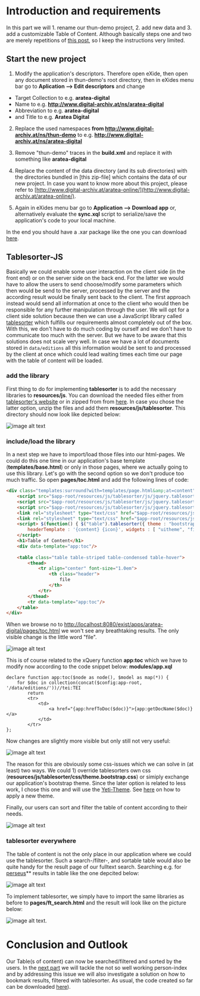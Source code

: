 # Introduction and requirements

In this part we will 1. rename our thun-demo project, 2. add new data and 3. add a customizable Table of Content. Although basically steps one and two are merely repetitions of [this post](../part-11-start-a-new-project/), so I keep the instructions very limited.

## Start the new project

1. Modify the application's descriptors. Therefore open eXide, then open any document stored in thun-demo's root directory, then in eXides menu bar go to **Aplication --> Edit descriptors** and change 

* Target Collection to e.g. **aratea-digital**
* Name to e.g. **http://www.digital-archiv.at/ns/aratea-digital**
* Abbreviation to e.g. **aratea-digital**
* and Title to e.g. **Aratea Digital**

2. Replace the used namespaces **from http://www.digital-archiv.at/ns/thun-demo** to e.g. **http://www.digital-archiv.at/ns/aratea-digital**

3. Remove "thun-demo" traces in the **build.xml** and replace it with something like **aratea-digital**

4. Replace the content of the data directory (and its sub directories) with the directories bundled in [this zip-file] which contains the data of our new project. In case you want to know more about this project, please refer to [http://www.digital-archiv.at/aratea-online/](http://www.digital-archiv.at/aratea-online/).

5. Again in eXides menu bar go to **Application --> Download app** or, alternatively evaluate the **sync.xql** script to serialize/save the application's code to your local machine. 

In the end you should have a .xar package like the one you can download [here](https://github.com/csae8092/posts/raw/master/pimp-de-web-app/downloads/part-1/aratea-digital-0.1.xar).

## Tablesorter-JS

Basically we could enable some user interaction on the client side (in the front end) or on the server side on the back end. For the latter we would have to allow the users to send choose/modify some parameters which then would be send to the server, processed by the server and the according result would be finally sent back to the client. The first approach instead would send all information at once to the client who would then be responsible for any further manipulation through the user. 
We will opt for a client side solution because then we can use a JavaScript library called [tablesorter](http://tablesorter.com/docs/) which fulfills our requirements almost completely out of the box. With this, we don't have to do much coding by ourself and we don't have to communicate too much with the server.
But we have to be aware that this solutions does not scale very well. In case we have a lot of documents stored in `data/editions` all this information would be sent to and processed by the client at once which could lead waiting times each time our page with the table of content will be loaded. 

### add the library

First thing to do for implementing **tablesorter** is to add the necessary libraries to **resources/js**. You can download the needed files either from [tablesorter's website](http://tablesorter.com/docs/) or in zipped from from [here](https://github.com/csae8092/posts/raw/master/pimp-de-web-app/downloads/libraries/tablesorter.zip). In case you chose the latter option, unzip the files and add them **resources/js/tablesorter**. This directory should now look like depicted below:

![image alt text](https://raw.githubusercontent.com/csae8092/posts/master/pimp-de-web-app/images/part-2/image_0.jpg)

### include/load the library

In a next step we have to import/load those files into our html-pages. We could do this one time in our application's base template (**templates/base.html**) or only in those pages, where we actually going to use this library. Let's go with the second option so we don't produce too much traffic.
So open **pages/toc.html** and add the following lines of code:

```html
<div class="templates:surround?with=templates/page.html&amp;at=content">
    <script src="$app-root/resources/js/tablesorter/js/jquery.tablesorter.js"/>
    <script src="$app-root/resources/js/tablesorter/js/jquery.tablesorter.widgets.js"/>
    <script src="$app-root/resources/js/tablesorter/js/jquery.tablesorter.pager.js"/>
    <link rel="stylesheet" type="text/css" href="$app-root/resources/js/tablesorter/css/theme.bootstrap.css"/>
    <link rel="stylesheet" type="text/css" href="$app-root/resources/js/tablesorter/css/jquery.tablesorter.pager.css"/>
    <script> $(function() { $("table").tablesorter({ theme : "bootstrap", widthFixed: false,
        headerTemplate : '{content} {icon}', widgets : [ "uitheme", "filter", "zebra" ], filter_cssFilter: "form-control", }) }); 
    </script>
    <h1>Table of Content</h1>
    <div data-template="app:toc"/>
    
    <table class="table table-striped table-condensed table-hover">
        <thead>
            <tr align="center" font-size="1.0em">
                <th class="header">
                    file
                </th>
            </tr>
        </thead>
        <tr data-template="app:toc"/>
    </table>
</div>
```

When we browse no to [http://localhost:8080/exist/apps/aratea-digital/pages/toc.html](http://localhost:8080/exist/apps/aratea-digital/pages/toc.html) we won't see any breathtaking results. The only visible change is the little word "file".

![image alt text](https://raw.githubusercontent.com/csae8092/posts/master/pimp-de-web-app/images/part-2/image_1.jpg)

This is of course related to the xQuery function **app:toc** which we have to modify now according to the code snippet below: **modules/app.xql**

```xquery
declare function app:toc($node as node(), $model as map(*)) {
    for $doc in collection(concat($config:app-root, '/data/editions/'))//tei:TEI
        return
        <tr>
            <td>
                <a href="{app:hrefToDoc($doc)}">{app:getDocName($doc)}</a>
            </td>
        </tr>   
};
```

Now changes are slightly more visible but only still not very useful: 

![image alt text](https://raw.githubusercontent.com/csae8092/posts/master/pimp-de-web-app/images/part-2/image_2.jpg)

The reason for this are obviously some css-issues which we can solve in (at least) two ways. We could 1) override tablesorters own css (**resources/js/tablesorter/css/theme.bootstrap.css**) or simiply exchange our application's bootstrap theme. Since the later option is related to less work, I chose this one and will use the [Yeti-Theme](http://bootswatch.com/yeti/). See [here](../part-2-getting-started) on how to apply a new theme.

Finally, our users can sort and filter the table of content according to their needs. 

![image alt text](https://raw.githubusercontent.com/csae8092/posts/master/pimp-de-web-app/images/part-2/image_3.jpg)


### tablesorter everywhere

The table of content is not the only place in our application where we could use the tablesorter. Such a search-/filter-, and sortable table would also be quite handy for the result page of our fulltext search. Searching e.g. for [perseus](http://localhost:8080/exist/apps/aratea-digital/pages/ft_search.html?searchexpr=perseus)** results in table like the one depcited below:

![image alt text](https://raw.githubusercontent.com/csae8092/posts/master/pimp-de-web-app/images/part-2/image_4.jpg)

To implement tablesorter, we simply have to import the same libraries as before to **pages/ft_search.html** and the result will look like on the picture below:

![image alt text](https://raw.githubusercontent.com/csae8092/posts/master/pimp-de-web-app/images/part-2/image_5.jpg). 


# Conclusion and Outlook

Our Table(s of content) can now be searched/filtered and sorted by the users. In the [next part]() we will tackle the not so well working person-index and by addressing this issue we will also investigate a solution on how to bookmark results, filtered with tablesorter. As usual, the code created so far can be downloaded [here](https://github.com/csae8092/posts/raw/master/pimp-de-web-app/downloads/part-2/aratea-digital-0.2.xar)). 